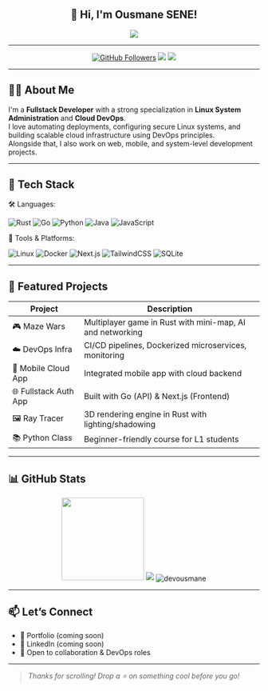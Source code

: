 <!-- Animated Header -->
<h2 align="center">
  👋 Hi, I'm Ousmane SENE!
</h2>
<p align="center">
  <img src="https://readme-typing-svg.herokuapp.com/?lines=Linux+Sysadmin+💻;Cloud+DevOps+Engineer+☁️;Fullstack+Developer+🛠️;Mobile+&+System+Dev+📱🧠&center=true&width=500&height=45">
</p>

---

<p align="center">
  <a href="https://github.com/devousmane"><img src="https://img.shields.io/github/followers/devousmane?label=Follow&style=social" alt="GitHub Followers"></a>
  <img src="https://img.shields.io/badge/Linux-Admin-informational?style=flat&logo=linux&logoColor=white&color=2bbc8a" />
  <img src="https://img.shields.io/badge/Cloud-DevOps-informational?style=flat&logo=docker&logoColor=white&color=blue" />
</p>

---

## 👨‍💻 About Me

I'm a **Fullstack Developer** with a strong specialization in **Linux System Administration** and **Cloud DevOps**.  
I love automating deployments, configuring secure Linux systems, and building scalable cloud infrastructure using DevOps principles.  
Alongside that, I also work on web, mobile, and system-level development projects.

---

## 🚀 Tech Stack

🛠️ Languages:  

![Rust](https://img.shields.io/badge/Rust-%23000000.svg?style=flat&logo=rust&logoColor=white)  ![Go](https://img.shields.io/badge/Go-%2300ADD8.svg?style=flat&logo=go&logoColor=white)  ![Python](https://img.shields.io/badge/Python-%2314354C.svg?style=flat&logo=python&logoColor=white)  ![Java](https://img.shields.io/badge/Java-%23ED8B00.svg?style=flat&logo=openjdk&logoColor=white)  ![JavaScript](https://img.shields.io/badge/JS-%23F7DF1E.svg?style=flat&logo=javascript&logoColor=black)

🧰 Tools & Platforms:  

![Linux](https://img.shields.io/badge/Linux-%23000000.svg?style=flat&logo=linux&logoColor=white) ![Docker](https://img.shields.io/badge/Docker-%230db7ed.svg?style=flat&logo=docker&logoColor=white) ![Next.js](https://img.shields.io/badge/Next.js-%23000000.svg?style=flat&logo=nextdotjs&logoColor=white) ![TailwindCSS](https://img.shields.io/badge/TailwindCSS-%2306B6D4.svg?style=flat&logo=tailwindcss&logoColor=white) ![SQLite](https://img.shields.io/badge/SQLite-%2307405e.svg?style=flat&logo=sqlite&logoColor=white)


---

## 🌟 Featured Projects

| Project | Description |
|--------|-------------|
| 🎮 Maze Wars | Multiplayer game in Rust with mini-map, AI and networking |
| ☁️ DevOps Infra | CI/CD pipelines, Dockerized microservices, monitoring |
| 📱 Mobile Cloud App | Integrated mobile app with cloud backend |
| 🌐 Fullstack Auth App | Built with Go (API) & Next.js (Frontend) |
| 🖼️ Ray Tracer | 3D rendering engine in Rust with lighting/shadowing |
| 📚 Python Class | Beginner-friendly course for L1 students |

---

## 📊 GitHub Stats

<p align="center">
  
  <img src="https://github-readme-stats.vercel.app/api?username=devousmane&show_icons=true&theme=radical" height="165">
  <img src="https://github-readme-stats.vercel.app/api/top-langs/?username=devousmane&layout=compact&theme=radical">
  
  
  <img align="center" src="https://github-readme-streak-stats.herokuapp.com/?user=devousmane&" alt="devousmane" />
</p>

---

## 📫 Let’s Connect

- 💼 Portfolio (coming soon)  
- 🔗 LinkedIn (coming soon)  
- 💬 Open to collaboration & DevOps roles

---

> _Thanks for scrolling! Drop a ⭐ on something cool before you go!_
